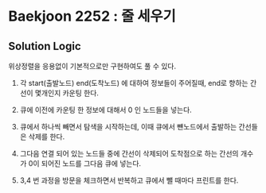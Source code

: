 # Baekjoon 2252 : 줄 세우기

## Solution Logic

위상정렬을 응용없이 기본적으로만 구현하여도 풀 수 있다.

1. 각 start(출발노드) end(도착노드) 에 대하여 정보들이 주어질때, end로 향하는 간선이 몇개인지 카운팅 한다.

2. 큐에 이전에 카운팅 한 정보에 대해서 0 인 노드들을 넣는다.

3. 큐에서 하나씩 빼면서 탐색을 시작하는데, 이때 큐에서 뺸노드에서 출발하는 간선들은 삭제를 한다.

4. 그다음 연결 되어 있는 노드들 중에 간선이 삭제되어 도착점으로 하는 간선의 개수가 0이 되어진 노드를 그다음 큐에 넣는다.

5. 3,4 번 과정을 방문을 체크하면서 반복하고 큐에서 뺄 때마다 프린트를 한다.

